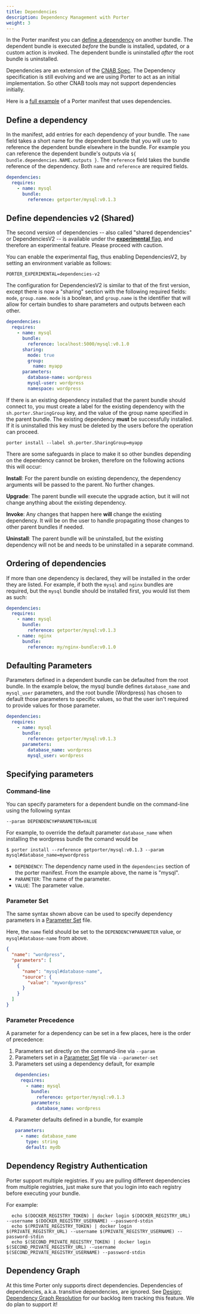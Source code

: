 ```yaml
---
title: Dependencies
description: Dependency Management with Porter
weight: 3
---
```


In the Porter manifest you can [define a dependency](#define-a-dependency) on another
bundle. The dependent bundle is executed _before_ the bundle is installed, updated, or a custom action is invoked.
The dependent bundle is uninstalled _after_ the root bundle is uninstalled.

Dependencies are an extension of the [CNAB Spec](https://github.com/cnabio/cnab-spec/blob/master/500-CNAB-dependencies.md).
The Dependency specification is still evolving and we are using Porter to act as an initial implementation. So other CNAB
tools may not support dependencies initially.

Here is a [full example][example] of a Porter manifest that uses dependencies.

## Define a dependency

In the manifest, add entries for each dependency of your bundle. The `name` field takes a short name for the dependent bundle that
you will use to reference the dependent bundle elsewhere in the bundle. For example you can reference the dependent bundle's
outputs via `${ bundle.dependencies.NAME.outputs }`. The `reference` field takes the bundle reference of the dependency.
Both `name` and `reference` are required fields.

```yaml
dependencies:
  requires:
    - name: mysql
      bundle:
        reference: getporter/mysql:v0.1.3
```

## Define dependencies v2 (Shared)
The second version of dependencies -- also called "shared dependencies" or DependenciesV2 -- is available under the [**experimental** flag](https://porter.sh/docs/configuration/configuration/#experimental-feature-flags), and therefore an experimental feature. Please proceed with caution.

You can enable the experimental flag, thus enabling DependenciesV2, by setting an environment variable as follows:
```
PORTER_EXPERIMENTAL=dependencies-v2
```

The configuration for DependenciesV2 is similar to that of the first version, except there is now a "sharing" section with the following required fields: `mode`, `group.name`.
`mode` is a boolean, and `group.name` is the identifier that will allow for certain
bundles to share parameters and outputs between each other.

```yaml
dependencies:
  requires:
    - name: mysql
      bundle:
        reference: localhost:5000/mysql:v0.1.0
      sharing:
        mode: true
        group:
          name: myapp
      parameters:
        database-name: wordpress
        mysql-user: wordpress
        namespace: wordpress
```

If there is an existing dependency installed that the parent bundle should connect to, you must create a label for the existing dependency with the `sh.porter.SharingGroup` key, and the value of the group name specified in the parent bundle. The existing dependency **must** be successfully installed. If it is uninstalled this key must be deleted by the users before the operation can proceed. 

```
porter install --label sh.porter.SharingGroup=myapp
```

There are some safeguards in place to make it so other bundles depending on the dependency cannot be broken, therefore on the following actions this will occur:

**Install**: For the parent bundle on existing dependency, the dependency arguments will be passed to the parent. No further changes.

**Upgrade**: The parent bundle will execute the upgrade action, but it will not change anything about the existing dependency.

**Invoke**: Any changes that happen here **will** change the existing dependency. It will be on the user to handle propagating those changes to other parent bundles if needed.

**Uninstall**: The parent bundle will be uninstalled, but the existing dependency will not be and needs to be uninstalled in a separate command.


## Ordering of dependencies

If more than one dependency is declared, they will be installed in the order they are listed. For example, if both the `mysql` and
`nginx` bundles are required, but the `mysql` bundle should be installed first, you would list them as such:

```yaml
dependencies:
  requires:
    - name: mysql
      bundle:
        reference: getporter/mysql:v0.1.3
    - name: nginx
      bundle:
        reference: my/nginx-bundle:v0.1.0
```

## Defaulting Parameters

Parameters defined in a dependent bundle can be defaulted from the root bundle.
In the example below, the mysql bundle defines `database_name` and
`mysql_user` parameters, and the root bundle (Wordpress) has chosen to default those parameters
to specific values, so that the user isn't required to provide values for those parameter.

```yaml
dependencies:
  requires:
    - name: mysql
      bundle:
        reference: getporter/mysql:v0.1.3
      parameters:
        database_name: wordpress
        mysql_user: wordpress
```

## Specifying parameters

### Command-line

You can specify parameters for a dependent bundle on the command-line using the following syntax

```
--param DEPENDENCY#PARAMETER=VALUE
```

For example, to override the default parameter `database_name` when installing the wordpress bundle the comand would be

```
$ porter install --reference getporter/mysql:v0.1.3 --param mysql#database_name=mywordpress
```

- `DEPENDENCY`: The dependency name used in the `dependencies` section of the porter manifest. From the example above, the name is "mysql".
- `PARAMETER`: The name of the parameter.
- `VALUE`: The parameter value.

### Parameter Set

The same syntax shown above can be used to specify dependency parameters in a [Parameter Set][parameter-set] file.

Here, the `name` field should be set to the `DEPENDENCY#PARAMETER` value, or `mysql#database-name` from above.

```json
{
  "name": "wordpress",
  "parameters": [
    {
      "name": "mysql#database-name",
      "source": {
        "value": "mywordpress"
      }
    }
  ]
}
```

### Parameter Precedence

A parameter for a dependency can be set in a few places, here is the order of precedence:

1. Parameters set directly on the command-line via `--param`
1. Parameters set in a [Parameter Set][parameter-set] file via `--parameter-set`
1. Parameters set using a dependency default, for example
   ```yaml
   dependencies:
     requires:
       - name: mysql
         bundle:
           reference: getporter/mysql:v0.1.3
         parameters:
           database_name: wordpress
   ```
1. Parameter defaults defined in a bundle, for example
   ```yaml
   parameters:
     - name: database_name
       type: string
       default: mydb
   ```

## Dependency Registry Authentication

Porter support multiple registries. If you are pulling different dependencies from multiple registries,
just make sure that you login into each registry before executing your bundle.

For example:

```shell
  echo $(DOCKER_REGISTRY_TOKEN) | docker login $(DOCKER_REGISTRY_URL) --username $(DOCKER_REGISTRY_USERNAME) --password-stdin
  echo $(PRIVATE_REGISTRY_TOKEN) | docker login $(PRIVATE_REGISTRY_URL) --username $(PRIVATE_REGISTRY_USERNAME) --password-stdin
  echo $(SECOND_PRIVATE_REGISTRY_TOKEN) | docker login $(SECOND_PRIVATE_REGISTRY_URL) --username $(SECOND_PRIVATE_REGISTRY_USERNAME) --password-stdin
```

## Dependency Graph

At this time Porter only supports direct dependencies. Dependencies of dependencies, a.k.a.
transitive dependencies, are ignored. See [Design: Dependency Graph Resolution](https://github.com/getporter/porter/issues/69)
for our backlog item tracking this feature. We do plan to support it!

[example]: /src/build/testdata/bundles/wordpress/porter.yaml
[parameter-set]: /parameters#parameter-sets
